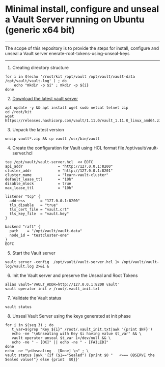 
# Minimal install, configure and unseal a Vault Server running on Ubuntu (generic x64 bit)
----
The scope of this repository is to provide the steps for install, configure and unseal a Vault server
enerate-root-tokens-using-unseal-keys

----



1. Creating directory structure
```shell
for i in $(echo '/root/kit /opt/vault /opt/vault/vault-data /opt/vault/vault-log' ) ; do
    echo "mkdir -p $i" ; mkdir -p ${i}
done
```

2. [Download the latest vault server](https://www.vaultproject.io/downloads)
```shell
apt update -y && apt install wget sudo netcat telnet zip
cd /root/kit 
wget https://releases.hashicorp.com/vault/1.11.0/vault_1.11.0_linux_amd64.zip
```


3. Unpack the latest version
```
unzip vault*.zip && cp vault /usr/bin/vault
```

4. Create the configuration for Vault using HCL format file /opt/vault/vault-server.hcl 
```
tee /opt/vault/vault-server.hcl  << EOFC
api_addr                = "http://127.0.0.1:8200"
cluster_addr            = "http://127.0.0.1:8201"
cluster_name            = "learn-vault-cluster"
default_lease_ttl       = "10h"
disable_mlock           = true
max_lease_ttl           = "10h"

listener "tcp" {
  address       = "127.0.0.1:8200"
  tls_disable   = "true"
  tls_cert_file = "vault.crt"
  tls_key_file  = "vault.key"
}

backend "raft" {
  path    = "/opt/vault/vault-data"
  node_id = "testcluster-one"
}
EOFC
```

5. Start the Vault server
```
vault server -config  /opt/vault/vault-server.hcl 1> /opt/vault/vault-log/vault.log 2>&1 &
```

6. Init the Vault server and preserve the Unseal and Root Tokens
```
alias vault='VAULT_ADDR=http://127.0.0.1:8200 vault'
vault operator init > /root/.vault_init.txt
```

7. Validate the Vault status
```shell
vault status
```

8. Unseal Vault Server using the keys generated at init phase
```shell
for i in $(seq 3) ; do
   t_var=$(grep "Key ${i}" /root/.vault_init.txt|awk '{print $NF}')
   echo -ne "\nUnsealing with Key $i having value $t_var" && \
   vault operator unseal $t_var 1>/dev/null && \
   echo -ne " - [OK]" || echo -ne " - [FAILED]"
done
echo -ne "\nUnsealing - [Done] \n" ; \
vault status |awk '{if ($1=="Sealed") {print $0 "   <=== OBSERVE the Sealed value!"} else {print  $0}}'
```
